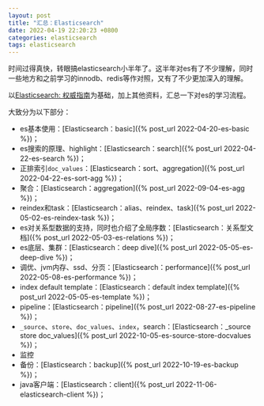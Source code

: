 ```yaml
---
layout: post
title: "汇总：Elasticsearch"
date: 2022-04-19 22:20:23 +0800
categories: elasticsearch
tags: elasticsearch
---
```


时间过得真快，转眼搞elasticsearch小半年了。这半年对es有了不少理解，同时一些地方和之前学习的innodb、redis等作对照，又有了不少更加深入的理解。

以[Elasticsearch: 权威指南](https://www.elastic.co/guide/cn/elasticsearch/guide/current/index.html)为基础，加上其他资料，汇总一下对es的学习流程。

大致分为以下部分：
- es基本使用：[Elasticsearch：basic]({% post_url 2022-04-20-es-basic %})；
- es搜索的原理、highlight：[Elasticsearch：search]({% post_url 2022-04-22-es-search %})；
- 正排索引`doc_values`：[Elasticsearch：sort、aggregation]({% post_url 2022-04-22-es-sort-agg %})；
- 聚合：[Elasticsearch：aggregation]({% post_url 2022-09-04-es-agg %})；
- reindex和task：[Elasticsearch：alias、reindex、task]({% post_url 2022-05-02-es-reindex-task %})；
- es对关系型数据的支持，同时也介绍了全局序数：[Elasticsearch：关系型文档]({% post_url 2022-05-03-es-relations %})；
- es底层、集群：[Elasticsearch：deep dive]({% post_url 2022-05-05-es-deep-dive %})；
- 调优、jvm内存、ssd、分页：[Elasticsearch：performance]({% post_url 2022-05-08-es-performance %})；
- index default template：[Elasticsearch：default index template]({% post_url 2022-05-05-es-template %})；
- pipeline：[Elasticsearch：pipeline]({% post_url 2022-08-27-es-pipeline %})；
- `_source`、`store`、`doc_values`、`index`，search：[Elasticsearch：_source store doc_values]({% post_url 2022-10-05-es-source-store-docvalues %})；
- 监控
- 备份：[Elasticsearch：backup]({% post_url 2022-10-19-es-backup %})；
- java客户端：[Elasticsearch：client]({% post_url 2022-11-06-elasticsearch-client %})；

